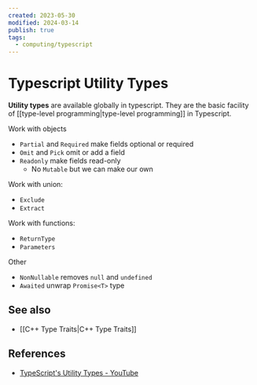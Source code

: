 ```yaml
---
created: 2023-05-30
modified: 2024-03-14
publish: true
tags:
  - computing/typescript
---
```

# Typescript Utility Types

**Utility types** are available globally in typescript. They are the basic facility of [[type-level programming|type-level programming]] in Typescript.

Work with objects
- `Partial` and `Required` make fields optional or required
- `Omit` and `Pick` omit or add a field
- `Readonly` make fields read-only
  - No `Mutable` but we can make our own

Work with union:
- `Exclude`
- `Extract`

Work with functions:
- `ReturnType`
- `Parameters`

Other
- `NonNullable` removes `null` and `undefined`
-  `Awaited` unwrap `Promise<T>` type

## See also
- [[C++ Type Traits|C++ Type Traits]]

## References
- [TypeScript's Utility Types - YouTube](https://youtu.be/EU0TB_8KHpY)